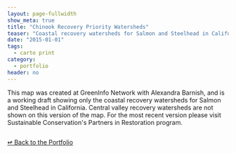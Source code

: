```yaml
---
layout: page-fullwidth
show_meta: true
title: "Chinook Recovery Priority Watersheds"
teaser: "Coastal recovery watersheds for Salmon and Steelhead in California"
date: "2015-01-01"
tags:
  - carto print 
category:
  - portfolio
header: no
---
```


This map was created at GreenInfo Network with Alexandra Barnish, and is a working draft showing only the coastal recovery watersheds for Salmon and Steelhead in California. Central valley recovery watersheds are not shown on this version of the map. For the most recent version please visit Sustainable Conservation&#x27;s Partners in Restoration program.


<img src="{{site.url}}{{site.baseurl}}/images/" alt="">


[<span class="back-arrow">&#8619;</span> Back to the Portfolio](/work/)